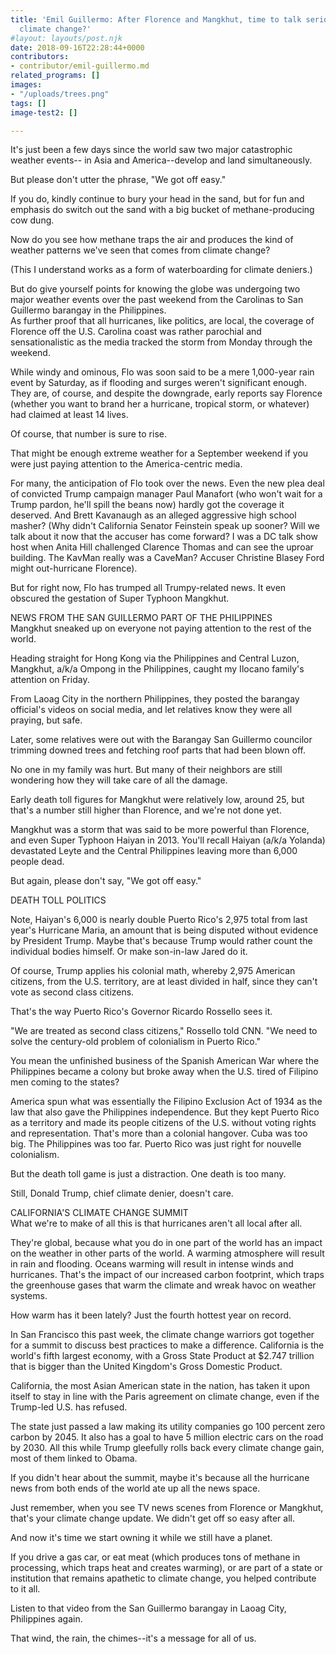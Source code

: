 ```yaml
---
title: 'Emil Guillermo: After Florence and Mangkhut, time to talk seriously about
  climate change?'
#layout: layouts/post.njk
date: 2018-09-16T22:28:44+0000      
contributors:
- contributor/emil-guillermo.md
related_programs: []
images:
- "/uploads/trees.png"
tags: []
image-test2: []

---
```

It's just been a few days since the world saw two major catastrophic weather events-- in Asia and America--develop and land simultaneously.

But please don't utter the phrase, "We got off easy."

If you do, kindly continue to bury your head in the sand, but for fun and emphasis do switch out the sand with a big bucket of methane-producing cow dung.

Now do you see how methane traps the air and produces the kind of weather patterns we've seen that comes from climate change?

(This I understand works as a form of waterboarding for climate deniers.)

But do give yourself points for knowing the globe was undergoing two major weather events over the past weekend from the Carolinas to San Guillermo barangay in the Philippines.  
As further proof that all hurricanes, like politics, are local, the coverage of Florence off the U.S. Carolina coast  was rather parochial and sensationalistic as the media tracked the storm from Monday through the weekend.

While windy and ominous, Flo was soon said to be a mere 1,000-year rain event by Saturday, as if flooding and surges weren't significant enough. They are, of course, and despite the downgrade, early reports say Florence (whether you want to brand her a hurricane, tropical storm, or whatever) had claimed at least 14 lives.

Of course, that number is sure to rise.

That might be enough extreme weather for a September weekend if you were just paying attention to the America-centric media.

For many, the anticipation of Flo took over the news. Even the new plea deal of convicted Trump campaign manager Paul Manafort (who won't wait for a Trump pardon, he'll spill the beans now) hardly got the coverage it deserved. And Brett Kavanaugh as an alleged aggressive high school masher? (Why didn't California Senator Feinstein speak up sooner? Will we talk about it now that the accuser has come forward? I was a DC talk show host when Anita Hill challenged Clarence Thomas and can see the uproar building. The KavMan really was a CaveMan? Accuser Christine Blasey Ford might out-hurricane Florence).

But for right now, Flo has trumped all Trumpy-related news. It even obscured the gestation of Super Typhoon Mangkhut.

NEWS FROM THE SAN GUILLERMO PART OF THE PHILIPPINES  
Mangkhut sneaked up on everyone not paying attention to the rest of the world.

Heading straight for Hong Kong via the Philippines and Central Luzon, Mangkhut, a/k/a Ompong in the Philippines, caught my Ilocano family's attention on Friday.

From Laoag City in the northern Philippines, they posted the barangay official's videos on social media, and let relatives know they were all praying, but safe.

Later, some relatives were out with the Barangay San Guillermo councilor trimming downed trees and fetching roof parts that had been blown off.

No one in my family was hurt. But many of their neighbors are still wondering how they will take care of all the damage.

Early death toll figures for Mangkhut were relatively low, around 25, but that's a number still higher than Florence, and we're not done yet.

Mangkhut was a storm that was said to be more powerful than Florence, and even Super Typhoon Haiyan in 2013.  You'll recall Haiyan (a/k/a Yolanda) devastated Leyte and the Central Philippines leaving more than 6,000 people dead.

But again, please don't say, "We got off easy."

DEATH TOLL POLITICS

Note, Haiyan's 6,000 is nearly double Puerto Rico's 2,975 total from last year's Hurricane Maria, an amount that is being disputed without evidence by President Trump. Maybe that's because Trump would rather count the individual bodies himself. Or make son-in-law Jared do it.

Of course, Trump applies his colonial math, whereby 2,975 American citizens, from the U.S. territory, are at least divided in half, since they can't vote as second class citizens.

That's the way Puerto Rico's Governor Ricardo Rossello sees it.

"We are treated as second class citizens," Rossello told CNN.   "We need to solve the century-old problem of colonialism in Puerto Rico."

You mean the unfinished business of the Spanish American War where the Philippines became a colony but broke away when the U.S. tired of Filipino men coming to the states?

America spun what was essentially the Filipino Exclusion Act of 1934 as the law that also gave the Philippines independence. But they kept Puerto Rico as a territory and made its people citizens of the U.S. without voting rights and representation. That's more than a colonial hangover. Cuba was too big. The Philippines was too far. Puerto Rico was just right for nouvelle colonialism.

But the death toll game is just a distraction. One death is too many.

Still, Donald Trump, chief climate denier, doesn't care.

CALIFORNIA'S CLIMATE CHANGE SUMMIT  
What we're to make of all this is that hurricanes aren't all local after all.

They're global, because what you do in one part of the world has an impact on the weather in other parts of the world.  A warming atmosphere will result in rain and flooding. Oceans warming will result in intense winds and hurricanes. That's the impact of our increased carbon footprint, which traps the greenhouse gases that warm the climate and wreak havoc on weather systems.

How warm has it been lately? Just the fourth hottest year on record.

In San Francisco this past week, the climate change warriors got together for a summit to discuss best practices to make a difference. California is the world's fifth largest economy, with a Gross State Product at $2.747 trillion that is bigger than the United Kingdom's Gross Domestic Product.

California, the most Asian American state in the nation, has taken it upon itself to stay in line with the Paris agreement on climate change, even if the Trump-led U.S. has refused.

The state just passed a law making its utility companies go 100 percent zero carbon by 2045. It also has a goal to have 5 million electric cars on the road by 2030. All this while Trump gleefully rolls back every climate change gain, most of them linked to Obama.

If you didn't hear about the summit, maybe it's because all the hurricane news from both ends of the world ate up all the news space.

Just remember, when you see TV news scenes from Florence or Mangkhut, that's your climate change update. We didn't get off so easy after all.

And now it's time we start owning it while we still have a planet.

If you drive a gas car, or eat meat (which produces tons of methane in processing, which traps heat and creates warming), or are part of a state or institution that remains apathetic to climate change, you helped contribute to it all.

Listen to that video from the San Guillermo barangay in Laoag City, Philippines again.

That wind, the rain, the chimes--it's a message for all of us.

